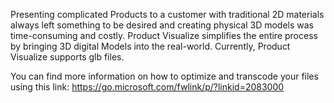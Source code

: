 

Presenting complicated Products to a customer with traditional 2D materials always left something to be desired and creating physical 
3D models was time-consuming and costly. Product Visualize simplifies the entire process by bringing 3D digital Models into the 
real-world. Currently, Product Visualize supports glb files.

You can find more information on how to optimize and transcode your files using this 
link: https://go.microsoft.com/fwlink/p/?linkid=2083000
